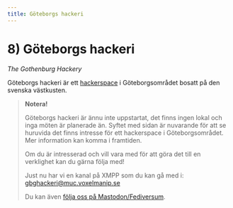 ```yaml
---
title: Göteborgs hackeri
---
```


<h1><span class="logothing">8)</span> Göteborgs hackeri <div class="pride-flag"></div></h1>

*The Gothenburg Hackery*

Göteborgs hackeri är ett [hackerspace](https://hackerspaces.org/) i Göteborgsområdet bosatt på den svenska västkusten.

> **Notera!**
>
> Göteborgs hackeri är ännu inte uppstartat, det finns ingen lokal och inga möten är planerade än. Syftet med sidan är nuvarande för att se huruvida det finns intresse för ett hackerspace i Göteborgsområdet. Mer information kan komma i framtiden.
>
> Om du är intresserad och vill vara med för att göra det till en verklighet kan du gärna följa med!
>
> Just nu har vi en kanal på XMPP som du kan gå med i: [gbghackeri@muc.voxelmanip.se](xmpp:gbghackeri@muc.voxelmanip.se?join)
>
> Du kan även <a href="https://mastodon.nu/@gbghackeri" rel="me">följa oss på Mastodon/Fediversum</a>.
